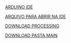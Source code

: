 [ARDUINO IDE](https://downloads.arduino.cc/arduino-1.8.19-windows.exe)

[ARQUIVO PARA ABRIR NA IDE](https://drive.google.com/file/d/1JwyjP7t78nQJGnpvgU2iu_WI07tHRG9T/view?usp=sharing)

[DOWNLOAD PROCESSING](https://github.com/processing/processing4/releases/download/processing-1279-4.0b4/processing-4.0b4-windows-x64.zip)

[DOWNLOAD PASTA MAIN](https://drive.google.com/drive/folders/1TYKsbQIXURjTJvifahkukDkUCzYqxxdg?usp=sharing)
